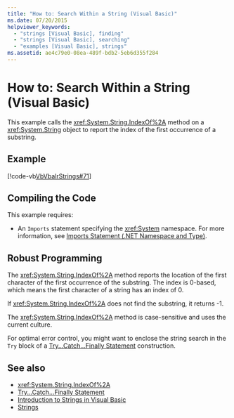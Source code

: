 ```yaml
---
title: "How to: Search Within a String (Visual Basic)"
ms.date: 07/20/2015
helpviewer_keywords: 
  - "strings [Visual Basic], finding"
  - "strings [Visual Basic], searching"
  - "examples [Visual Basic], strings"
ms.assetid: ae4c79e0-08ea-489f-bdb2-5eb6d355f284
---
```

# How to: Search Within a String (Visual Basic)
This example calls the <xref:System.String.IndexOf%2A> method on a <xref:System.String> object to report the index of the first occurrence of a substring.  
  
## Example  
 [!code-vb[VbVbalrStrings#71](../../../../visual-basic/language-reference/functions/codesnippet/VisualBasic/how-to-search-within-a-string_1.vb)]  
  
## Compiling the Code  
 This example requires:  
  
-   An `Imports` statement specifying the <xref:System> namespace. For more information, see [Imports Statement (.NET Namespace and Type)](../../../../visual-basic/language-reference/statements/imports-statement-net-namespace-and-type.md).  
  
## Robust Programming  
 The <xref:System.String.IndexOf%2A> method reports the location of the first character of the first occurrence of the substring. The index is 0-based, which means the first character of a string has an index of 0.  
  
 If <xref:System.String.IndexOf%2A> does not find the substring, it returns -1.  
  
 The <xref:System.String.IndexOf%2A> method is case-sensitive and uses the current culture.  
  
 For optimal error control, you might want to enclose the string search in the `Try` block of a [Try...Catch...Finally Statement](../../../../visual-basic/language-reference/statements/try-catch-finally-statement.md) construction.  
  
## See also
- <xref:System.String.IndexOf%2A>
- [Try...Catch...Finally Statement](../../../../visual-basic/language-reference/statements/try-catch-finally-statement.md)
- [Introduction to Strings in Visual Basic](../../../../visual-basic/programming-guide/language-features/strings/introduction-to-strings.md)
- [Strings](../../../../visual-basic/programming-guide/language-features/strings/index.md)
